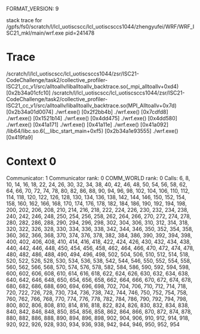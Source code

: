 FORMAT_VERSION: 9

stack trace for /gpfs/fs0/scratch/l/lcl_uotiscscc/lcl_uotiscsccs1044/zhengyufei/WRF/WRF_ISC21_mkl/main/wrf.exe pid=241478

# Trace

/scratch/l/lcl_uotiscscc/lcl_uotiscsccs1044/zsr/ISC21-CodeChallenge/task2/collective_profiler-ISC21_cc_v1/src/alltoallv/liballtoallv_backtrace.so(_mpi_alltoallv+0xd4) [0x2b34a01cfc10]
/scratch/l/lcl_uotiscscc/lcl_uotiscsccs1044/zsr/ISC21-CodeChallenge/task2/collective_profiler-ISC21_cc_v1/src/alltoallv/liballtoallv_backtrace.so(MPI_Alltoallv+0x7d) [0x2b34a01d0074]
./wrf.exe() [0x2f2bb4b]
./wrf.exe() [0x7cdfd8]
./wrf.exe() [0x1521b14]
./wrf.exe() [0x4dd475]
./wrf.exe() [0x4dd580]
./wrf.exe() [0x41a171]
./wrf.exe() [0x41a11e]
./wrf.exe() [0x41a092]
/lib64/libc.so.6(__libc_start_main+0xf5) [0x2b34a1e93555]
./wrf.exe() [0x419fa9]

# Context 0

Communicator: 1
Communicator rank: 0
COMM_WORLD rank: 0
Calls: 6, 8, 10, 14, 16, 18, 22, 24, 26, 30, 32, 34, 38, 40, 42, 46, 48, 50, 54, 56, 58, 62, 64, 66, 70, 72, 74, 78, 80, 82, 86, 88, 90, 94, 96, 98, 102, 104, 106, 110, 112, 114, 118, 120, 122, 126, 128, 130, 134, 136, 138, 142, 144, 146, 150, 152, 154, 158, 160, 162, 166, 168, 170, 174, 176, 178, 182, 184, 186, 190, 192, 194, 198, 200, 202, 206, 208, 210, 214, 216, 218, 222, 224, 226, 230, 232, 234, 238, 240, 242, 246, 248, 250, 254, 256, 258, 262, 264, 266, 270, 272, 274, 278, 280, 282, 286, 288, 290, 294, 296, 298, 302, 304, 306, 310, 312, 314, 318, 320, 322, 326, 328, 330, 334, 336, 338, 342, 344, 346, 350, 352, 354, 358, 360, 362, 366, 368, 370, 374, 376, 378, 382, 384, 386, 390, 392, 394, 398, 400, 402, 406, 408, 410, 414, 416, 418, 422, 424, 426, 430, 432, 434, 438, 440, 442, 446, 448, 450, 454, 456, 458, 462, 464, 466, 470, 472, 474, 478, 480, 482, 486, 488, 490, 494, 496, 498, 502, 504, 506, 510, 512, 514, 518, 520, 522, 526, 528, 530, 534, 536, 538, 542, 544, 546, 550, 552, 554, 558, 560, 562, 566, 568, 570, 574, 576, 578, 582, 584, 586, 590, 592, 594, 598, 600, 602, 606, 608, 610, 614, 616, 618, 622, 624, 626, 630, 632, 634, 638, 640, 642, 646, 648, 650, 654, 656, 658, 662, 664, 666, 670, 672, 674, 678, 680, 682, 686, 688, 690, 694, 696, 698, 702, 704, 706, 710, 712, 714, 718, 720, 722, 726, 728, 730, 734, 736, 738, 742, 744, 746, 750, 752, 754, 758, 760, 762, 766, 768, 770, 774, 776, 778, 782, 784, 786, 790, 792, 794, 798, 800, 802, 806, 808, 810, 814, 816, 818, 822, 824, 826, 830, 832, 834, 838, 840, 842, 846, 848, 850, 854, 856, 858, 862, 864, 866, 870, 872, 874, 878, 880, 882, 886, 888, 890, 894, 896, 898, 902, 904, 906, 910, 912, 914, 918, 920, 922, 926, 928, 930, 934, 936, 938, 942, 944, 946, 950, 952, 954

